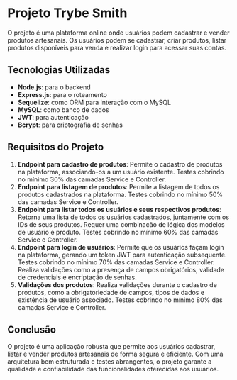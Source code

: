 # Projeto Trybe Smith

O projeto é uma plataforma online onde usuários podem cadastrar e vender produtos artesanais. Os usuários podem se cadastrar, criar produtos, listar produtos disponíveis para venda e realizar login para acessar suas contas.

## Tecnologias Utilizadas

- **Node.js**: para o backend
- **Express.js**: para o roteamento
- **Sequelize**: como ORM para interação com o MySQL
- **MySQL**: como banco de dados
- **JWT**: para autenticação
- **Bcrypt**: para criptografia de senhas

## Requisitos do Projeto

1. **Endpoint para cadastro de produtos**:
  Permite o cadastro de produtos na plataforma, associando-os a um usuário existente.
  Testes cobrindo no mínimo 30% das camadas Service e Controller.
2. **Endpoint para listagem de produtos**:
  Permite a listagem de todos os produtos cadastrados na plataforma.
  Testes cobrindo no mínimo 50% das camadas Service e Controller.
3. **Endpoint para listar todos os usuários e seus respectivos produtos**:
  Retorna uma lista de todos os usuários cadastrados, juntamente com os IDs de seus produtos.
  Requer uma combinação de lógica dos modelos de usuário e produto.
  Testes cobrindo no mínimo 60% das camadas Service e Controller.
4. **Endpoint para login de usuários**:
  Permite que os usuários façam login na plataforma, gerando um token JWT para autenticação subsequente.
  Testes cobrindo no mínimo 70% das camadas Service e Controller.
  Realiza validações como a presença de campos obrigatórios, validade de credenciais e encriptação de senhas.
5. **Validações dos produtos**:
  Realiza validações durante o cadastro de produtos, como a obrigatoriedade de campos, tipos de dados e existência de usuário associado.
  Testes cobrindo no mínimo 80% das camadas Service e Controller.

## Conclusão

O projeto é uma aplicação robusta que permite aos usuários cadastrar, listar e vender produtos artesanais de forma segura e eficiente. Com uma arquitetura bem estruturada e testes abrangentes, o projeto garante a qualidade e confiabilidade das funcionalidades oferecidas aos usuários.
